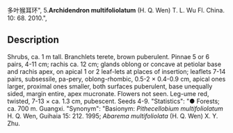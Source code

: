 多叶猴耳环",
5.**Archidendron multifoliolatum** (H. Q. Wen) T. L. Wu Fl. China. 10: 68. 2010.",

## Description
Shrubs, ca. 1 m tall. Branchlets terete, brown puberulent. Pinnae 5 or 6 pairs, 4-11 cm; rachis ca. 12 cm; glands oblong or concave at petiolar base and rachis apex, on apical 1 or 2 leaf-lets at places of insertion; leaflets 7-14 pairs, subsessile, pa-pery, oblong-rhombic, 0.5-2 × 0.4-0.9 cm, apical ones larger, proximal ones smaller, both surfaces puberulent, base unequally sided, margin entire, apex mucronate. Flowers not seen. Leg-ume red, twisted, 7-13 × ca. 1.3 cm, pubescent. Seeds 4-9.
  "Statistics": "● Forests; ca. 700 m. Guangxi.
  "Synonym": "Basionym: *Pithecellobium multifoliolatum* H. Q. Wen, Guihaia 15: 212. 1995; *Abarema multifoliolata* (H. Q. Wen) X. Y. Zhu.
